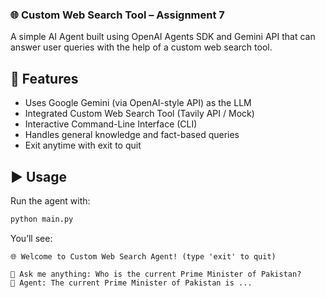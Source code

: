 ### 🌐 Custom Web Search Tool – Assignment 7

A simple AI Agent built using OpenAI Agents SDK and Gemini API that can answer user queries with the help of a custom web search tool.

## 🚀 Features
 - Uses Google Gemini (via OpenAI-style API) as the LLM
 - Integrated Custom Web Search Tool (Tavily API / Mock)
 - Interactive Command-Line Interface (CLI)
 - Handles general knowledge and fact-based queries
 - Exit anytime with exit to quit

## ▶️ Usage
Run the agent with:
```bash
python main.py
```
You’ll see:
```vbnet
🌐 Welcome to Custom Web Search Agent! (type 'exit' to quit)

🔎 Ask me anything: Who is the current Prime Minister of Pakistan?
🤖 Agent: The current Prime Minister of Pakistan is ...
```
